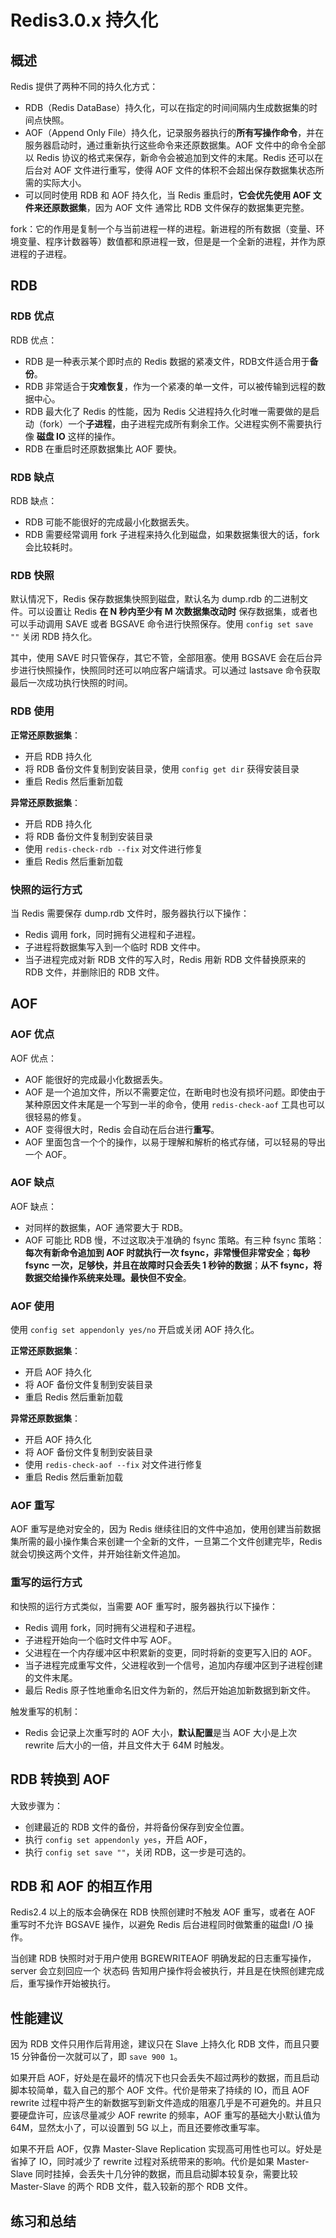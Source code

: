 # Redis3.0.x 持久化

## 概述

Redis 提供了两种不同的持久化方式：

* RDB（Redis DataBase）持久化，可以在指定的时间间隔内生成数据集的时间点快照。
* AOF（Append Only File）持久化，记录服务器执行的**所有写操作命令**，并在服务器启动时，通过重新执行这些命令来还原数据集。AOF 文件中的命令全部以 Redis 协议的格式来保存，新命令会被追加到文件的末尾。Redis 还可以在后台对 AOF 文件进行重写，使得 AOF 文件的体积不会超出保存数据集状态所需的实际大小。
* 可以同时使用 RDB 和 AOF 持久化，当 Redis 重启时，**它会优先使用 AOF 文件来还原数据集**，因为 AOF 文件 通常比 RDB 文件保存的数据集更完整。

fork：它的作用是复制一个与当前进程一样的进程。新进程的所有数据（变量、环境变量、程序计数器等）数值都和原进程一致，但是是一个全新的进程，并作为原进程的子进程。

## RDB

### RDB 优点

RDB 优点：

* RDB 是一种表示某个即时点的 Redis 数据的紧凑文件，RDB文件适合用于**备份**。
* RDB 非常适合于**灾难恢复**，作为一个紧凑的单一文件，可以被传输到远程的数据中心。
* RDB 最大化了 Redis 的性能，因为 Redis 父进程持久化时唯一需要做的是启动（fork）一个**子进程**，由子进程完成所有剩余工作。父进程实例不需要执行像 **磁盘 IO** 这样的操作。
* RDB 在重启时还原数据集比 AOF 要快。

### RDB 缺点

RDB 缺点：

* RDB 可能不能很好的完成最小化数据丢失。
* RDB 需要经常调用 fork 子进程来持久化到磁盘，如果数据集很大的话，fork 会比较耗时。

### RDB 快照

默认情况下，Redis 保存数据集快照到磁盘，默认名为 dump.rdb 的二进制文件。可以设置让 Redis **在 N 秒内至少有 M 次数据集改动时** 保存数据集，或者也可以手动调用 SAVE 或者 BGSAVE 命令进行快照保存。使用 `config set save ""` 关闭 RDB 持久化。

其中，使用 SAVE 时只管保存，其它不管，全部阻塞。使用 BGSAVE 会在后台异步进行快照操作，快照同时还可以响应客户端请求。可以通过 lastsave 命令获取最后一次成功执行快照的时间。

### RDB 使用

**正常还原数据集**：

* 开启 RDB 持久化
* 将 RDB 备份文件复制到安装目录，使用 `config get dir` 获得安装目录
* 重启 Redis 然后重新加载

**异常还原数据集**：

* 开启 RDB 持久化
* 将 RDB 备份文件复制到安装目录
* 使用 `redis-check-rdb --fix` 对文件进行修复
* 重启 Redis 然后重新加载

### 快照的运行方式

当 Redis 需要保存 dump.rdb 文件时，服务器执行以下操作：

* Redis 调用 fork，同时拥有父进程和子进程。
* 子进程将数据集写入到一个临时 RDB 文件中。
* 当子进程完成对新 RDB 文件的写入时，Redis 用新 RDB 文件替换原来的 RDB 文件，并删除旧的 RDB 文件。

## AOF

### AOF 优点

AOF 优点：

* AOF 能很好的完成最小化数据丢失。
* AOF 是一个追加文件，所以不需要定位，在断电时也没有损坏问题。即使由于某种原因文件末尾是一个写到一半的命令，使用 `redis-check-aof` 工具也可以很轻易的修复。
* AOF 变得很大时，Redis 会自动在后台进行**重写**。
* AOF 里面包含一个个的操作，以易于理解和解析的格式存储，可以轻易的导出一个 AOF。

### AOF 缺点

AOF 缺点：

* 对同样的数据集，AOF 通常要大于 RDB。
* AOF 可能比 RDB 慢，不过这取决于准确的 fsync 策略。有三种 fsync 策略：**每次有新命令追加到 AOF 时就执行一次 fsync，非常慢但非常安全**；**每秒 fsync 一次，足够快，并且在故障时只会丢失 1 秒钟的数据**；**从不 fsync，将数据交给操作系统来处理。最快但不安全**。

### AOF 使用

使用 `config set appendonly yes/no` 开启或关闭 AOF 持久化。

**正常还原数据集**：

* 开启 AOF 持久化
* 将 AOF 备份文件复制到安装目录
* 重启 Redis 然后重新加载

**异常还原数据集**：

* 开启 AOF 持久化
* 将 AOF 备份文件复制到安装目录
* 使用 `redis-check-aof --fix` 对文件进行修复
* 重启 Redis 然后重新加载

### AOF 重写

AOF 重写是绝对安全的，因为 Redis 继续往旧的文件中追加，使用创建当前数据集所需的最小操作集合来创建一个全新的文件，一旦第二个文件创建完毕，Redis 就会切换这两个文件，并开始往新文件追加。

### 重写的运行方式

和快照的运行方式类似，当需要 AOF 重写时，服务器执行以下操作：

* Redis 调用 fork，同时拥有父进程和子进程。
* 子进程开始向一个临时文件中写 AOF。
* 父进程在一个内存缓冲区中积累新的变更，同时将新的变更写入旧的 AOF。
* 当子进程完成重写文件，父进程收到一个信号，追加内存缓冲区到子进程创建的文件末尾。
* 最后 Redis 原子性地重命名旧文件为新的，然后开始追加新数据到新文件。

触发重写的机制：

* Redis 会记录上次重写时的 AOF 大小，**默认配置**是当 AOF 大小是上次 rewrite 后大小的一倍，并且文件大于 64M 时触发。

## RDB 转换到 AOF

大致步骤为：

* 创建最近的 RDB 文件的备份，并将备份保存到安全位置。
* 执行 `config set appendonly yes`，开启 AOF，
* 执行 `config set save ""`，关闭 RDB，这一步是可选的。

## RDB 和 AOF 的相互作用

Redis2.4 以上的版本会确保在 RDB 快照创建时不触发 AOF 重写，或者在 AOF 重写时不允许 BGSAVE 操作，以避免 Redis 后台进程同时做繁重的磁盘I /O 操作。

当创建 RDB 快照时对于用户使用 BGREWRITEAOF 明确发起的日志重写操作，server 会立刻回应一个 状态码 告知用户操作将会被执行，并且是在快照创建完成后，重写操作开始被执行。

## 性能建议

因为 RDB 文件只用作后背用途，建议只在 Slave 上持久化 RDB 文件，而且只要 15 分钟备份一次就可以了，即 `save 900 1`。

如果开启 AOF，好处是在最坏的情况下也只会丢失不超过两秒的数据，而且启动脚本较简单，载入自己的那个 AOF 文件。代价是带来了持续的 IO，而且 AOF rewrite 过程中将产生的新数据写到新文件造成的阻塞几乎是不可避免的。并且只要硬盘许可，应该尽量减少 AOF rewrite 的频率，AOF 重写的基础大小默认值为 64M，显然太小了，可以设置到 5G 以上，而且还要修改重写率。

如果不开启 AOF，仅靠 Master-Slave Replication 实现高可用性也可以。好处是省掉了 IO，同时减少了 rewrite 过程对系统带来的影响。代价是如果 Master-Slave 同时挂掉，会丢失十几分钟的数据，而且启动脚本较复杂，需要比较 Master-Slave 的两个 RDB 文件，载入较新的那个 RDB 文件。

## 练习和总结
